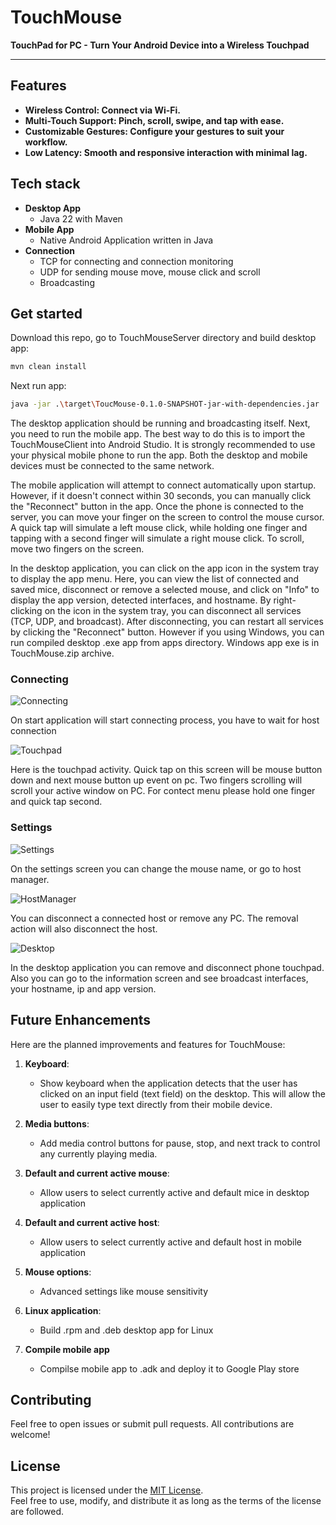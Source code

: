 # TouchMouse
**TouchPad for PC - Turn Your Android Device into a Wireless Touchpad**

___

## Features

- **Wireless Control: Connect via Wi-Fi.**
- **Multi-Touch Support: Pinch, scroll, swipe, and tap with ease.**
- **Customizable Gestures: Configure your gestures to suit your workflow.**
- **Low Latency: Smooth and responsive interaction with minimal lag.**

## Tech stack
- **Desktop App**
    - Java 22 with Maven
- **Mobile App**
  - Native Android Application written in Java
- **Connection**
    - TCP for connecting and connection monitoring
    - UDP for sending mouse move, mouse click and scroll
    - Broadcasting 

## Get started
Download this repo, go to TouchMouseServer directory and build desktop app:
```bash
mvn clean install
```
Next run app:

```bash
java -jar .\target\ToucMouse-0.1.0-SNAPSHOT-jar-with-dependencies.jar
```
The desktop application should be running and broadcasting itself. Next, you need to run the mobile app. The best way to do this is to import the TouchMouseClient into Android Studio. It is strongly recommended to use your physical mobile phone to run the app. Both the desktop and mobile devices must be connected to the same network.

The mobile application will attempt to connect automatically upon startup. However, if it doesn't connect within 30 seconds, you can manually click the "Reconnect" button in the app. Once the phone is connected to the server, you can move your finger on the screen to control the mouse cursor. A quick tap will simulate a left mouse click, while holding one finger and tapping with a second finger will simulate a right mouse click. To scroll, move two fingers on the screen.

In the desktop application, you can click on the app icon in the system tray to display the app menu. Here, you can view the list of connected and saved mice, disconnect or remove a selected mouse, and click on "Info" to display the app version, detected interfaces, and hostname. By right-clicking on the icon in the system tray, you can disconnect all services (TCP, UDP, and broadcast). After disconnecting, you can restart all services by clicking the "Reconnect" button.
However if you using Windows, you can run compiled desktop .exe app from apps directory. Windows app exe is in TouchMouse.zip archive.

### Connecting

![Connecting](screens/mobile/connecting_scaled.jpg)

On start application will start connecting process, you have to wait for host connection

![Touchpad](screens/mobile/touchpad_scaled.jpg)

Here is the touchpad activity. Quick tap on this screen will be mouse button down and next mouse button up event on pc. Two fingers scrolling will scroll your active window on PC. For contect menu please hold one finger and quick tap second.

### Settings

![Settings](screens/mobile/settings_scaled.jpg)

On the settings screen you can change the mouse name, or go to host manager.

![HostManager](screens/mobile/host_manager_scaled.jpg)

You can disconnect a connected host or remove any PC. The removal action will also disconnect the host.

![Desktop](screens/desktop/desktop.png)

In the desktop application you can remove and disconnect phone touchpad. Also you can go to the information screen and see broadcast interfaces, your hostname, ip and app version.
## Future Enhancements

Here are the planned improvements and features for TouchMouse:

1. **Keyboard**:
    -  Show keyboard when the application detects that the user has clicked on an input field (text field) on the desktop. This will allow the user to easily type text directly from their mobile device.

2. **Media buttons**:
    - Add media control buttons for pause, stop, and next track to control any currently playing media.

3. **Default and current active mouse**:
    - Allow users to select currently active and default mice in desktop application

4. **Default and current active host**:
    - Allow users to select currently active and default host in mobile application

5. **Mouse options**:
    - Advanced settings like mouse sensitivity

6. **Linux application**:
    - Build .rpm and .deb desktop app for Linux
7. **Compile mobile app**
    - Compilse mobile app to .adk and deploy it to Google Play store


## Contributing ##
Feel free to open issues or submit pull requests. All contributions are welcome!

## License

This project is licensed under the [MIT License](LICENSE).  
Feel free to use, modify, and distribute it as long as the terms of the license are followed.